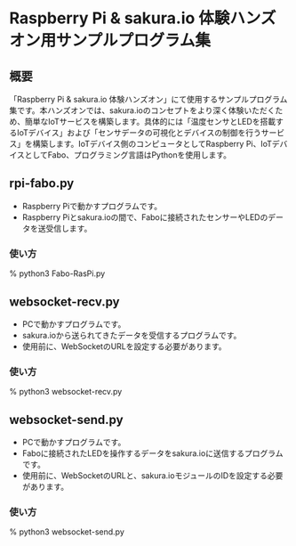 # Raspberry Pi & sakura.io 体験ハンズオン用サンプルプログラム集

## 概要

「Raspberry Pi & sakura.io 体験ハンズオン」にて使用するサンプルプログラム集です。本ハンズオンでは、sakura.ioのコンセプトをより深く体験いただくため、簡単なIoTサービスを構築します。具体的には「温度センサとLEDを搭載するIoTデバイス」および「センサデータの可視化とデバイスの制御を行うサービス」を構築します。IoTデバイス側のコンピュータとしてRaspberry Pi、IoTデバイスとしてFabo、プログラミング言語はPythonを使用します。

## rpi-fabo.py

* Raspberry Piで動かすプログラムです。
* Raspberry Piとsakura.ioの間で、Faboに接続されたセンサーやLEDのデータを送受信します。

### 使い方

% python3 Fabo-RasPi.py

## websocket-recv.py

* PCで動かすプログラムです。
* sakura.ioから送られてきたデータを受信するプログラムです。
* 使用前に、WebSocketのURLを設定する必要があります。

### 使い方

% python3 websocket-recv.py

## websocket-send.py

* PCで動かすプログラムです。
* Faboに接続されたLEDを操作するデータをsakura.ioに送信するプログラムです。
* 使用前に、WebSocketのURLと、sakura.ioモジュールのIDを設定する必要があります。

### 使い方

% python3 websocket-send.py
